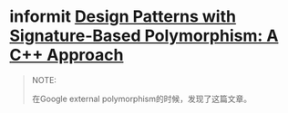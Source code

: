 # informit [Design Patterns with Signature-Based Polymorphism: A C++ Approach](https://www.informit.com/articles/article.aspx?p=700594)

> NOTE: 
>
> 在Google external polymorphism的时候，发现了这篇文章。